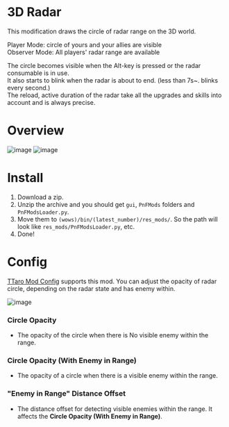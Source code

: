 # 3D Radar
This modification draws the circle of radar range on the 3D world.

Player Mode: circle of yours and your allies are visible  
Observer Mode: All players' radar range are available

The circle becomes visible when the Alt-key is pressed or the radar consumable is in use.  
It also starts to blink when the radar is about to end. (less than 7s~. blinks every second.)  
The reload, active duration of the radar take all the upgrades and skills into account and is always precise.

# Overview
![image](https://github.com/AndrewTaro/ThreeDimentionalRadarPublic/assets/36262823/7ee6fb5e-e7a6-4d30-9cba-6b954ecfde7c)
![image](https://github.com/AndrewTaro/ThreeDimentionalRadarPublic/assets/36262823/90fefaee-386e-489d-bc93-7dab1303615f)

# Install
1. Download a zip.
2. Unzip the archive and you should get `gui`, `PnFMods` folders and `PnFModsLoader.py`.
3. Move them to `(wows)/bin/(latest_number)/res_mods/`. So the path will look like `res_mods/PnFModsLoader.py`, etc.
4. Done!

# Config
[TTaro Mod Config](../../../TTaroModConfig) supports this mod.  You can adjust the opacity of radar circle, depending on the radar state and has enemy within.

![image](https://github.com/AndrewTaro/ThreeDimentionalRadioPublic/assets/36262823/96d41ff9-027a-4665-8051-5e4bf00657a5)

### Circle Opacity
- The opacity of the circle when there is No visible enemy within the range.
### Circle Opacity (With Enemy in Range)
- The opacity of a circle when there is a visible enemy within the range.
### "Enemy in Range" Distance Offset
- The distance offset for detecting visible enemies within the range. It affects the **Circle Opacity (With Enemy in Range)**.

